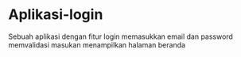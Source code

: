 # Aplikasi-login
Sebuah aplikasi dengan fitur login
memasukkan email dan password 
memvalidasi masukan
menampilkan halaman beranda
